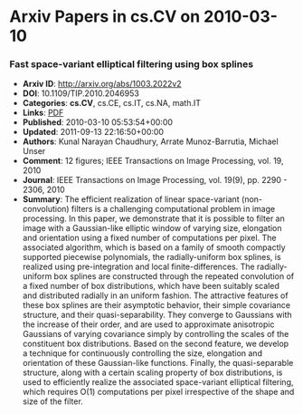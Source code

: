 # Arxiv Papers in cs.CV on 2010-03-10
### Fast space-variant elliptical filtering using box splines
- **Arxiv ID**: http://arxiv.org/abs/1003.2022v2
- **DOI**: 10.1109/TIP.2010.2046953
- **Categories**: **cs.CV**, cs.CE, cs.IT, cs.NA, math.IT
- **Links**: [PDF](http://arxiv.org/pdf/1003.2022v2)
- **Published**: 2010-03-10 05:53:54+00:00
- **Updated**: 2011-09-13 22:16:50+00:00
- **Authors**: Kunal Narayan Chaudhury, Arrate Munoz-Barrutia, Michael Unser
- **Comment**: 12 figures; IEEE Transactions on Image Processing, vol. 19, 2010
- **Journal**: IEEE Transactions on Image Processing, vol. 19(9), pp. 2290 -
  2306, 2010
- **Summary**: The efficient realization of linear space-variant (non-convolution) filters is a challenging computational problem in image processing. In this paper, we demonstrate that it is possible to filter an image with a Gaussian-like elliptic window of varying size, elongation and orientation using a fixed number of computations per pixel. The associated algorithm, which is based on a family of smooth compactly supported piecewise polynomials, the radially-uniform box splines, is realized using pre-integration and local finite-differences. The radially-uniform box splines are constructed through the repeated convolution of a fixed number of box distributions, which have been suitably scaled and distributed radially in an uniform fashion. The attractive features of these box splines are their asymptotic behavior, their simple covariance structure, and their quasi-separability. They converge to Gaussians with the increase of their order, and are used to approximate anisotropic Gaussians of varying covariance simply by controlling the scales of the constituent box distributions. Based on the second feature, we develop a technique for continuously controlling the size, elongation and orientation of these Gaussian-like functions. Finally, the quasi-separable structure, along with a certain scaling property of box distributions, is used to efficiently realize the associated space-variant elliptical filtering, which requires O(1) computations per pixel irrespective of the shape and size of the filter.



